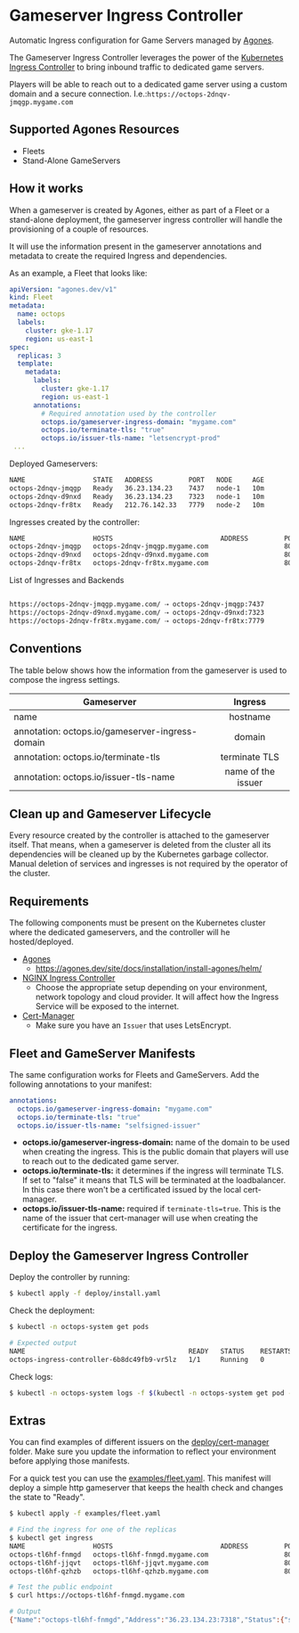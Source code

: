 # Gameserver Ingress Controller
Automatic Ingress configuration for Game Servers managed by [Agones](https://agones.dev/site/).

The Gameserver Ingress Controller leverages the power of the [Kubernetes Ingress Controller](https://kubernetes.io/docs/concepts/services-networking/ingress-controllers/) to bring inbound traffic to dedicated game servers.

Players will be able to reach out to a dedicated game server using a custom domain and a secure connection. I.e.:`https://octops-2dnqv-jmqgp.mygame.com`

## Supported Agones Resources
- Fleets
- Stand-Alone GameServers

## How it works
When a gameserver is created by Agones, either as part of a Fleet or a stand-alone deployment, the gameserver ingress controller will handle the provisioning of a couple of resources.

It will use the information present in the gameserver annotations and metadata to create the required Ingress and dependencies.

As an example, a Fleet that looks like:
```yaml
apiVersion: "agones.dev/v1"
kind: Fleet
metadata:
  name: octops
  labels:
    cluster: gke-1.17
    region: us-east-1
spec:
  replicas: 3
  template:
    metadata:
      labels:
        cluster: gke-1.17
        region: us-east-1
      annotations:
        # Required annotation used by the controller
        octops.io/gameserver-ingress-domain: "mygame.com"
        octops.io/terminate-tls: "true"
        octops.io/issuer-tls-name: "letsencrypt-prod"
 ...
```

Deployed Gameservers:
```bash
NAME                 STATE   ADDRESS         PORT   NODE     AGE
octops-2dnqv-jmqgp   Ready   36.23.134.23    7437   node-1   10m
octops-2dnqv-d9nxd   Ready   36.23.134.23    7323   node-1   10m
octops-2dnqv-fr8tx   Ready   212.76.142.33   7779   node-2   10m
```

Ingresses created by the controller:
```bash
NAME                 HOSTS                           ADDRESS         PORTS     AGE
octops-2dnqv-jmqgp   octops-2dnqv-jmqgp.mygame.com                   80, 443   4m48s
octops-2dnqv-d9nxd   octops-2dnqv-d9nxd.mygame.com                   80, 443   4m46s
octops-2dnqv-fr8tx   octops-2dnqv-fr8tx.mygame.com                   80, 443   4m45s
```

List of Ingresses and Backends
```bash

https://octops-2dnqv-jmqgp.mygame.com/ ⇢ octops-2dnqv-jmqgp:7437
https://octops-2dnqv-d9nxd.mygame.com/ ⇢ octops-2dnqv-d9nxd:7323
https://octops-2dnqv-fr8tx.mygame.com/ ⇢ octops-2dnqv-fr8tx:7779
```

## Conventions
The table below shows how the information from the gameserver is used to compose the ingress settings.

| Gameserver                          | Ingress       |
| ----------------------------------- |:-------------:|
| name                                | hostname      |
| annotation: octops.io/gameserver-ingress-domain | domain |
|annotation: octops.io/terminate-tls | terminate TLS |
|annotation: octops.io/issuer-tls-name| name of the issuer |

## Clean up and Gameserver Lifecycle
Every resource created by the controller is attached to the gameserver itself. That means, when a gameserver is deleted from the cluster all its dependencies will be cleaned up by the Kubernetes garbage collector.
Manual deletion of services and ingresses is not required by the operator of the cluster.

## Requirements
The following components must be present on the Kubernetes cluster where the dedicated gameservers, and the controller will he hosted/deployed.

- [Agones](https://agones.dev/site)
  - https://agones.dev/site/docs/installation/install-agones/helm/
- [NGINX Ingress Controller](https://kubernetes.github.io/ingress-nginx/)
  - Choose the appropriate setup depending on your environment, network topology and cloud provider. It will affect how the Ingress Service will be exposed to the internet.
- [Cert-Manager](https://cert-manager.io/)
  - Make sure you have an `Issuer` that uses LetsEncrypt.
  
## Fleet and GameServer Manifests
The same configuration works for Fleets and GameServers. Add the following annotations to your manifest:
```yaml
annotations:
  octops.io/gameserver-ingress-domain: "mygame.com"
  octops.io/terminate-tls: "true"
  octops.io/issuer-tls-name: "selfsigned-issuer"
```

- **octops.io/gameserver-ingress-domain:** name of the domain to be used when creating the ingress. This is the public domain that players will use to reach out to the dedicated game server.
- **octops.io/terminate-tls:** it determines if the ingress will terminate TLS. If set to "false" it means that TLS will be terminated at the loadbalancer. In this case there won't be a certificated issued by the local cert-manager.
- **octops.io/issuer-tls-name:** required if `terminate-tls=true`. This is the name of the issuer that cert-manager will use when creating the certificate for the ingress.

## Deploy the Gameserver Ingress Controller

Deploy the controller by running:
```bash
$ kubectl apply -f deploy/install.yaml
```

Check the deployment:
```bash
$ kubectl -n octops-system get pods

# Expected output
NAME                                         READY   STATUS    RESTARTS   AGE
octops-ingress-controller-6b8dc49fb9-vr5lz   1/1     Running   0          3h6m
```

Check logs:
```bash
$ kubectl -n octops-system logs -f $(kubectl -n octops-system get pod -l app=octops-ingress-controller -o=jsonpath='{.items[*].metadata.name}')
```

## Extras

You can find examples of different issuers on the [deploy/cert-manager](deploy/cert-manager) folder. Make sure you update the information to reflect your environment before applying those manifests.

For a quick test you can use the [examples/fleet.yaml](examples/fleet.yaml). This manifest will deploy a simple http gameserver that keeps the health check and changes the state to "Ready".
```bash
$ kubectl apply -f examples/fleet.yaml

# Find the ingress for one of the replicas
$ kubectl get ingress
NAME                 HOSTS                           ADDRESS         PORTS     AGE
octops-tl6hf-fnmgd   octops-tl6hf-fnmgd.mygame.com                   80, 443   67m
octops-tl6hf-jjqvt   octops-tl6hf-jjqvt.mygame.com                   80, 443   67m
octops-tl6hf-qzhzb   octops-tl6hf-qzhzb.mygame.com                   80, 443   67m

# Test the public endpoint
$ curl https://octops-tl6hf-fnmgd.mygame.com

# Output
{"Name":"octops-tl6hf-fnmgd","Address":"36.23.134.23:7318","Status":{"state":"Ready","address":"192.168.0.117","ports":[{"name":"default","port":7318}]}}
```